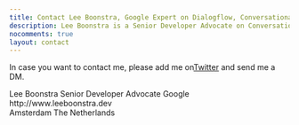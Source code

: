 ```yaml
---
title: Contact Lee Boonstra, Google Expert on Dialogflow, Conversational AI
description: Lee Boonstra is a Senior Developer Advocate on Conversational AI & Dialogflow at Google based in Amsterdam.
nocomments: true
layout: contact
---
```


In case you want to contact me, please add me on<a href="https://twitter.com/ladysign" target="_blank" rel="noreferrer noopener">Twitter</a> and send me a DM.

<div class="vcard hidden">
    <span class="fn">Lee Boonstra</span>
    <span class="title">Senior Developer Advocate</span>
    <span class="org">Google</span>
    <span class="url">http://www.leeboonstra.dev</span>
    <div class="adr">
        <span class="locality">Amsterdam</span>
        <span class="country-name">The Netherlands</span>
    </div>
</div>
